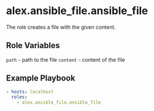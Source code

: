 alex.ansible_file.ansible_file
=========

The role creates a file with the given content.

Role Variables
--------------

`path` - path to the file
`content` - content of the file

Example Playbook
----------------

```yaml
- hosts: localhost
  roles:
    - alex.ansible_file.ansible_file
```
